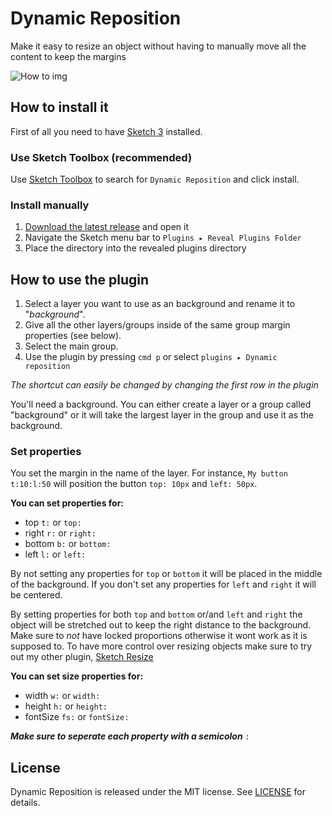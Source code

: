 Dynamic Reposition
==================

Make it easy to resize an object without having to manually move all the content to keep the margins

![How to img](http://i.imgur.com/mQlfsni.gif)


## How to install it

First of all you need to have [Sketch 3](http://bohemiancoding.com/sketch/) installed.

### Use Sketch Toolbox (recommended)
Use [Sketch Toolbox](http://sketchtoolbox.com/) to search for `Dynamic Reposition` and click install.

### Install manually

1. [Download the latest release](https://github.com/AntonStrand/dynamic-reposition/releases) and open it
2. Navigate the Sketch menu bar to `Plugins ▸ Reveal Plugins Folder`
3. Place the directory into the revealed plugins directory


## How to use the plugin

1. Select a layer you want to use as an background and rename it to "*background*".
2. Give all the other layers/groups inside of the same group margin properties (see below).
3. Select the main group.
4. Use the plugin by pressing `cmd p` or select `plugins ▸ Dynamic reposition`

*The shortcut can easily be changed by changing the first row in the plugin*

You'll need a background. You can either create a layer or a group called "background" or it will take the largest layer in the group and use it as the background.


### Set properties

You set the margin in the name of the layer. For instance, `My button t:10:l:50` will position the button `top: 10px` and `left: 50px`.

**You can set properties for:**
 * top `t:` or `top:`
 * right `r:` or `right:`
 * bottom	`b:` or `bottom:`
 * left `l:` or `left:`

By not setting any properties for `top` or `bottom` it will be placed in the middle of the background. If you don't set any properties for `left` and `right` it will be centered.

By setting properties for both `top` and `bottom` or/and `left` and `right` the object will be stretched out to keep the right distance to the background. Make sure to _not_ have locked proportions otherwise it wont work as it is supposed to. To have more control over resizing objects make sure to try out my other plugin, [Sketch Resize](https://github.com/AntonStrand/Sketch-Resize)

**You can set size properties for:**
 * width `w:` or `width:`
 * height `h:` or `height:`
 * fontSize `fs:` or `fontSize:`

**_Make sure to seperate each property with a semicolon_** `:`


## License
Dynamic Reposition is released under the MIT license. See [LICENSE](LICENSE) for details.
